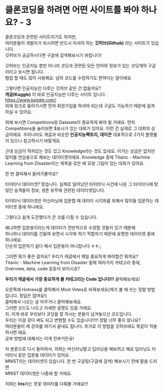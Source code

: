 # 클론코딩을 하려면 어떤 사이트를 봐야 하나요? - 3

클론코딩과 관련된 사이트이기도 하지만,  
여러분들이 개발자가 되시려면 반드시 아셔야 하는 **깃허브(Github)** 라는 사이트가 있습니다.  
깃허브가 궁금하시다면 구글에 검색해보시기 바랍니다!

깃허브는 인공지능 뿐만 아니라 코딩과 관련된 모든 언어와 정보가 있는 코딩계의 구글이라고 보시면 됩니다.  
협업 할 때도 많이 사용해요. 남의 코드를 수정하기도 편하다는 말이에요

그렇다면 인공지능만 다루는 깃허브 같은 건 없을까요?  
**캐글(Kaggle)** 이 바로 인공지능만 다루는 사이트 입니다.  
https://www.kaggle.com/  
위에 링크로 들어가시면 먼저 회원가입을 하셔야 되는데 구글도 가능하기 때문에 쉽게 하실 수 있어요.

위에 보시면 Competitions랑 Datasets이 중요하게 봐야 될 거에요.
먼저 Competitions을 눌러보면 $표시가 있는 대회가 있어요. 
이런 건 실제로 그 대회의 상금이에요.
우리나라도 캐글과 비슷한 **인공지능팩토리, 데이콘** 대표적으로 2가지 플랫폼이 있으니 참고하시기 바랄게요.

근데 상금이 적혀있는 것도 있고 Knowledge라는 것도 있네요. 이거는 상금은 없지만 많이들 연습용으로 해보는 데이터셋이에요.
Knowledge 중에 Titanic - Machine Learning from Disaster라는 제목을 갖은 배 모양 그림이 있는 대회가 있어요.

한 번 클릭해서 들어가볼까요?

타이타닉 데이터셋? 맞습니다. 실제로 일어났던 타이타닉 사건에 나온 그 타이타닉에 탔었던 승객들의 정보, 생존 유무에 관련된 데이터셋입니다.

타이타닉 데이터셋은 머신러닝에 입문할 때 데이터 시각화를 위해서 많이들 입문하는 데이터셋 중에 하나에요.

그렇다고 쉽게 도전했다가 큰 코를 다칠 수 있습니다.

왜냐하면 입문용이라는게 데이터가 전반적으로 수정할 것들이 있기 때문에  
하나하나 데이터를 건들여 보면서 시각화 하기 적합하기 때문에 유명한 데이터셋 중에 하나에요.  
단순히 입문하기 쉽다 해서 입문용이 아니랍니다 ㅎㅎ;;

그러면 뭐가 좋은 걸까요? 우리가 캐글에서 제일 중요하게 봐야할건 뭐까요?  
Titanic - Machine Learning from Disaster 밑에 여러가지 카테고리 중에,  
Overview, data, code 등등이 보이시죠?

**우리가 캐글에서 가장 중요하게 볼 카테고리는 Code 입니다!!!** 클릭해보세요!

오른쪽에 Hotness를 클릭해서 Most Votes로 바꿔보세요(제가 볼 때 쓰는 정렬 방법입니다. 정답은 없어요!)  
클릭해서 나오는 글 아무거나 클릭해보세요.  
그러면 코드도 나오고 자세한 설명도 있을 거에요.  
자, 이게 바로 우리보다 코딩을 잘 하시는 분들이 남겨놓으신 코드입니다.  
우리는 이걸 갖다 써도 되고 변형할 수도 있습니다!!!!! 정말 너무 좋지 않나요?  
여러분들이 제 강의를 여기서 끝내도 됩니다. 추가로 이 방법을 깃허브에도 똑같이 적용하시면 돼요.  
공부 방법에 대해서는 이게 전부거든요!

자 본론으로 다시 돌아와서,
저희는 머신러닝말고 딥러닝을 해보려고 해요 딥러닝도 타이타닉 같은 입문용 데이터가 있어요.  
MNIST라는 데이터셋이 있습니다. 한 번 구글링(구글에 검색) 해보시기 전에 말씀 드리면  
MNIST 데이터셋은 나중에 할 거에요.

저희는 **Iris**라는 붓꽃 데이터를 다뤄볼 거에요!!! 
